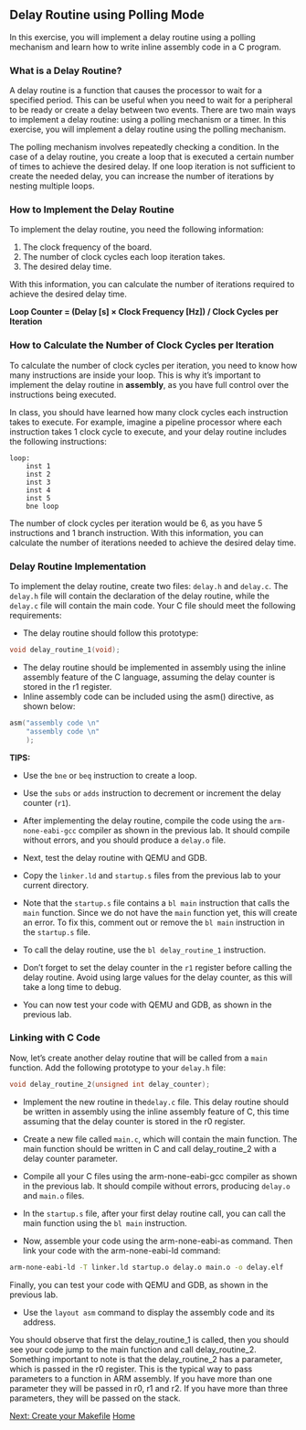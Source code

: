 ## Delay Routine using Polling Mode

In this exercise, you will implement a delay routine using a polling mechanism and learn how to write inline assembly code in a C program.

### What is a Delay Routine?

A delay routine is a function that causes the processor to wait for a specified period. This can be useful when you need to wait for a peripheral to be ready or create a delay between two events. There are two main ways to implement a delay routine: using a polling mechanism or a timer. In this exercise, you will implement a delay routine using the polling mechanism.

The polling mechanism involves repeatedly checking a condition. In the case of a delay routine, you create a loop that is executed a certain number of times to achieve the desired delay. If one loop iteration is not sufficient to create the needed delay, you can increase the number of iterations by nesting multiple loops.

### How to Implement the Delay Routine

To implement the delay routine, you need the following information:
1. The clock frequency of the board.
2. The number of clock cycles each loop iteration takes.
3. The desired delay time.

With this information, you can calculate the number of iterations required to achieve the desired delay time.

**Loop Counter = (Delay [s] × Clock Frequency [Hz]) / Clock Cycles per Iteration**

### How to Calculate the Number of Clock Cycles per Iteration

To calculate the number of clock cycles per iteration, you need to know how many instructions are inside your loop. This is why it’s important to implement the delay routine in **assembly**, as you have full control over the instructions being executed.

In class, you should have learned how many clock cycles each instruction takes to execute. For example, imagine a pipeline processor where each instruction takes 1 clock cycle to execute, and your delay routine includes the following instructions:

```assembly
loop:
    inst 1
    inst 2
    inst 3
    inst 4
    inst 5
    bne loop
```
The number of clock cycles per iteration would be 6, as you have 5 instructions and 1 branch instruction. With this information, you can calculate the number of iterations needed to achieve the desired delay time.

### Delay Routine Implementation

To implement the delay routine, create two files: `delay.h` and `delay.c`. The `delay.h` file will contain the declaration of the delay routine, while the `delay.c` file will contain the main code. Your C file should meet the following requirements:

- The delay routine should follow this prototype:

```c
void delay_routine_1(void);
```
- The delay routine should be implemented in assembly using the inline assembly feature of the C language, assuming the delay counter is stored in the r1 register.
- Inline assembly code can be included using the asm() directive, as shown below:
```c
asm("assembly code \n"
    "assembly code \n"
    );
```
**TIPS:**
- Use the `bne` or `beq` instruction to create a loop.
- Use the `subs` or `adds` instruction to decrement or increment the delay counter (`r1`).

- After implementing the delay routine, compile the code using the `arm-none-eabi-gcc` compiler as shown in the previous lab. It should compile without errors, and you should produce a `delay.o` file.
- Next, test the delay routine with QEMU and GDB.
- Copy the `linker.ld` and `startup.s` files from the previous lab to your current directory.
- Note that the `startup.s` file contains a `bl main` instruction that calls the `main` function. Since we do not have the `main` function yet, this will create an error. To fix this, comment out or remove the `bl main` instruction in the `startup.s` file.
- To call the delay routine, use the `bl delay_routine_1` instruction.
- Don’t forget to set the delay counter in the `r1` register before calling the delay routine. Avoid using large values for the delay counter, as this will take a long time to debug.

- You can now test your code with QEMU and GDB, as shown in the previous lab.

### Linking with C Code

Now, let’s create another delay routine that will be called from a `main` function. Add the following prototype to your `delay.h` file:

```c
void delay_routine_2(unsigned int delay_counter);
```
- Implement the new routine in the`delay.c` file. This delay routine should be written in assembly
using the inline assembly feature of C, this time assuming that the delay counter is stored in the
r0 register.

- Create a new file called `main.c`, which will contain the main function. The main function should be
written in C and call delay_routine_2 with a delay counter parameter.

- Compile all your C files using the arm-none-eabi-gcc compiler as shown in the previous lab. It
should compile without errors, producing `delay.o` and `main.o` files. 
- In the `startup.s` file, after your first delay routine call, you can call the main function using
  the `bl main` instruction.

- Now, assemble your code using the arm-none-eabi-as command. Then link your code with the
arm-none-eabi-ld command:
```bash
arm-none-eabi-ld -T linker.ld startup.o delay.o main.o -o delay.elf
```

Finally, you can test your code with QEMU and GDB, as shown in the previous lab.
- Use the `layout asm` command to display the assembly code and its address. 

You should observe that first the delay_routine_1 is called, then you should see your code jump to
the main function and call delay_routine_2. Something important to note is that the delay_routine_2
has a parameter, which is passed in the r0 register. This is the typical way to pass parameters to a
function in ARM assembly. If you have more than one parameter they will be passed in r0, r1 and r2.
If you have more than three parameters, they will be passed on the stack.

[Next: Create your Makefile](../Ex2_Makefile/README.md)
[Home](../README.md)
